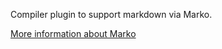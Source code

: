 Compiler plugin to support markdown via Marko.

[More information about Marko](https://marko-py.readthedocs.io/en/latest/)



